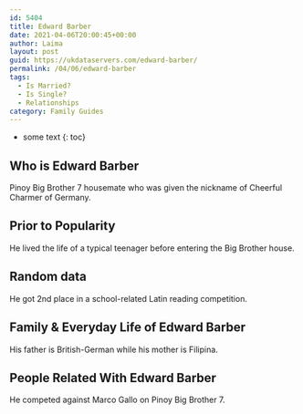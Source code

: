 ```yaml
---
id: 5404
title: Edward Barber
date: 2021-04-06T20:00:45+00:00
author: Laima
layout: post
guid: https://ukdataservers.com/edward-barber/
permalink: /04/06/edward-barber
tags:
  - Is Married?
  - Is Single?
  - Relationships
category: Family Guides
---
```


* some text
{: toc}


## Who is Edward Barber
                  
                  
                  
Pinoy Big Brother 7 housemate who was given the nickname of Cheerful Charmer of Germany.
                  
              
            
              
            
                
                
                
## Prior to Popularity
                  
                  
                  
He lived the life of a typical teenager before entering the Big Brother house.
                  
              
            
              
            
                
                
                
## Random data
                  
                  
                  
He got 2nd place in a school-related Latin reading competition.
                  
              
            
              
            
                
                
                
## Family & Everyday Life of Edward Barber
                  
                  
                  
His father is British-German while his mother is Filipina.
                  
              
            
              
            
                
                
                
## People Related With Edward Barber
                  
                  
                  
He competed against Marco Gallo on Pinoy Big Brother 7.
                  
              
            
              
            
                
              
            
              
              
            
            
              
            
          
          
          